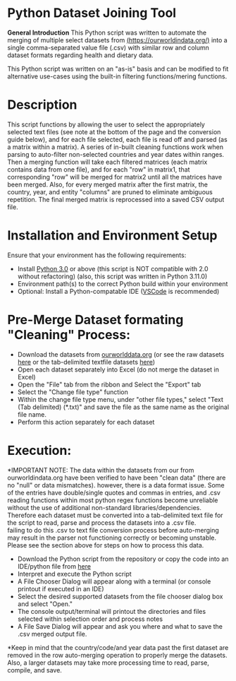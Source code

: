 # Python Dataset Joining Tool

**General Introduction**
This Python script was written to automate the merging of multiple select datasets from 
[(https://ourworldindata.org/)](https://ourworldindata.org/) into a single comma-separated value
file (.csv) with similar row and column dataset formats regarding health and dietary data.

This Python script was written on an "as-is" basis and can be modified to fit alternative use-cases
using the built-in filtering functions/mering functions.

# Description
This script functions by allowing the user to select the appropriately selected text files (see note at the bottom of the page and the conversion guide below), and for each file selected, each file is read off and parsed (as a matrix within a matrix). A series of in-built cleaning functions work when parsing to auto-filter non-selected countries and year dates within ranges. Then a merging function will take each filtered matrices (each matrix contains data from one file), and for each "row" in matrix1, that corresponding "row" will be merged for matrix2 until all the matrices have been merged. Also, for every merged matrix after the first matrix, the country, year, and entity "columns" are pruned to eliminate ambiguous repetition. The final merged matrix is reprocessed into a saved CSV output file.

# Installation and Environment Setup
Ensure that your environment has the following requirements:
* Install [Python 3.0](https://www.python.org/) or above (this script is NOT compatible with 2.0 without refactoring) (also, this script was written in Python 3.11.0)
* Environment path(s) to the correct Python build within your environment
* Optional: Install a Python-compatable IDE ([VSCode](https://code.visualstudio.com/) is recommended)

# Pre-Merge Dataset formating "Cleaning" Process:
* Download the datasets from [ourworlddata.org](https://ourworldindata.org/) (or see the raw datasets [here](https://github.com/Austin-Daigle/DietarySelectionsAndHealthResearch/tree/main/OriginalDatasets) or the tab-delimited textfile datasets [here](https://github.com/Austin-Daigle/DietarySelectionsAndHealthResearch/tree/main/ConvertedDatasets))
* Open each dataset separately into Excel (do not merge the dataset in Excel)
* Open the "File" tab from the ribbon and Select the "Export" tab
* Select the "Change file type" function
* Within the change file type menu, under "other file types," select "Text (Tab delimited) (*.txt)" and save the file as the same name as the original file name.
* Perform this action separately for each dataset

# Execution:

*IMPORTANT NOTE: The data within the datasets from our from ourworldindata.org have been verified to have been "clean data" (there are no "null" or data mismatches). however, there is a data format issue. Some of the entries have double/single quotes and commas in entries, and .csv reading functions within most python regex functions become unreliable without the use of additional non-standard libraries/dependencies. Therefore each dataset must be converted into a tab-delimited text file for the script to read, parse and process the datasets into a .csv file.  
failing to do this .csv to text file conversion process before auto-merging may result in the parser not functioning correctly or becoming unstable. Please see the section above for steps on how to process this data.

* Download the Python script from the repository or copy the code into an IDE/python file from [here](https://github.com/Austin-Daigle/DietarySelectionsAndHealthResearch/blob/main/Dataset%20Joining%20Tool.py)
* Interpret and execute the Python script
* A File Chooser Dialog will appear along with a terminal (or console printout if executed in an IDE)
* Select the desired supported datasets from the file chooser dialog box and select "Open."
* The console output/terminal will printout the directories and files selected within selection order and process notes
* A File Save Dialog will appear and ask you where and what to save the .csv merged output file.

*Keep in mind that the country/code/and year data past the first dataset are removed in the row auto-merging operation to properly merge the datasets. Also, a larger datasets may take more processing time to read, parse, compile, and save.

